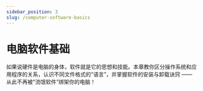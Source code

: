 ```yaml
---
sidebar_position: 3
slug: /computer-software-basics
---
```


# 电脑软件基础

如果说硬件是电脑的身体，软件就是它的思想和技能。本章教你区分操作系统和应用程序的关系，认识不同文件格式的“语言”，并掌握软件的安装与卸载诀窍 —— 从此不再被“流氓软件”绑架你的电脑！

